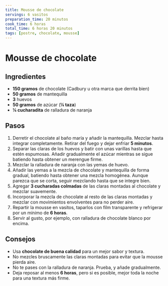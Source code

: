 ```yaml
---
title: Mousse de chocolate
servings: 6 vasitos
preparation_time: 20 minutos
cook_time: 6 horas
total_time: 6 horas 20 minutos
tags: [postre, chocolate, mousse]
---
```


# Mousse de chocolate

## Ingredientes

- **150 gramos** de chocolate (Cadbury u otra marca que derrita bien)
- **50 gramos** de mantequilla
- **3** huevos
- **50 gramos** de azúcar (**¼ taza**)
- **¼ cucharadita** de ralladura de naranja

## Pasos

1. Derretir el chocolate al baño maría y añadir la mantequilla. Mezclar hasta integrar completamente. Retirar del fuego y dejar enfriar **5 minutos**.
2. Separar las claras de los huevos y batir con unas varillas hasta que estén espumosas. Añadir gradualmente el azúcar mientras se sigue batiendo hasta obtener un merengue firme.
3. Mezclar la ralladura de naranja con las yemas de huevo.
4. Añadir las yemas a la mezcla de chocolate y mantequilla de forma gradual, batiendo hasta obtener una mezcla homogénea. Aunque parezca que se corta, seguir mezclando hasta que se integre bien.
5. Agregar **3 cucharadas colmadas** de las claras montadas al chocolate y mezclar suavemente.
6. Incorporar la mezcla de chocolate al resto de las claras montadas y mezclar con movimientos envolventes para no perder aire.
7. Repartir la mousse en vasitos, taparlos con film transparente y refrigerar por un mínimo de **6 horas**.
8. Servir al gusto, por ejemplo, con ralladura de chocolate blanco por encima.

## Consejos

- Usa **chocolate de buena calidad** para un mejor sabor y textura.
- No mezcles bruscamente las claras montadas para evitar que la mousse pierda aire.
- No te pases con la ralladura de naranja. Prueba, y añade gradualmente.
- Deja reposar al menos **6 horas**, pero si es posible, mejor toda la noche para una textura más firme.
